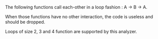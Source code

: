 The following functions call each-other in a loop fashion : A -> B -> A.

When those functions have no other interaction, the code is useless and should be dropped.

<?php

function foo1($a) {
    if ($a < 1000) {
        return foo2($a + 1);
    }
    return $a;
}

function foo2($a) {
    if ($a < 1000) {
        return foo1($a + 1);
    }
    return $a;
}

// if foo1 nor foo2 are called, then this is dead code. 
// if foo1 or foo2 are called, this recursive call should be investigated.

?>

Loops of size 2, 3 and 4 function are supported by this analyzer.
